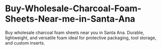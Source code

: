 # Buy-Wholesale-Charcoal-Foam-Sheets-Near-me-in-Santa-Ana
Buy wholesale charcoal foam sheets near you in Santa Ana. Durable, lightweight, and versatile foam ideal for protective packaging, tool storage, and custom inserts.
